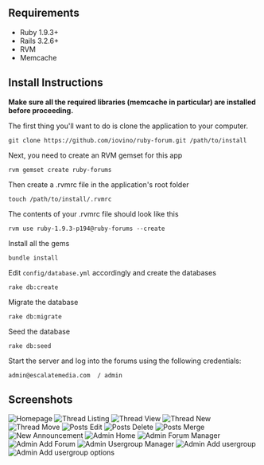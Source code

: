 ## Requirements
  - Ruby 1.9.3+
  - Rails 3.2.6+
  - RVM
  - Memcache
  
## Install Instructions
**Make sure all the required libraries (memcache in particular) are installed before proceeding.**

The first thing you'll want to do is clone the application to your computer. 

    git clone https://github.com/iovino/ruby-forum.git /path/to/install

Next, you need to create an RVM gemset for this app

    rvm gemset create ruby-forums

Then create a .rvmrc file in the application's root folder

    touch /path/to/install/.rvmrc

The contents of your .rvmrc file should look like this

    rvm use ruby-1.9.3-p194@ruby-forums --create

Install all the gems

    bundle install

Edit ```config/database.yml``` accordingly and create the databases
    
    rake db:create

Migrate the database

    rake db:migrate

Seed the database

    rake db:seed

Start the server and log into the forums using the following credentials:
  
    admin@escalatemedia.com  / admin
    
## Screenshots

![](https://raw.githubusercontent.com/iovino/ruby-forum/master/app/assets/images/screenshots/homepage.png "Homepage")
![](https://raw.githubusercontent.com/iovino/ruby-forum/master/app/assets/images/screenshots/thread-listing.png "Thread Listing")
![](https://raw.githubusercontent.com/iovino/ruby-forum/master/app/assets/images/screenshots/thread-view.png "Thread View")
![](https://raw.githubusercontent.com/iovino/ruby-forum/master/app/assets/images/screenshots/thread-new.png "Thread New")
![](https://raw.githubusercontent.com/iovino/ruby-forum/master/app/assets/images/screenshots/thread-move.png "Thread Move")
![](https://raw.githubusercontent.com/iovino/ruby-forum/master/app/assets/images/screenshots/posts-edit.png "Posts Edit")
![](https://raw.githubusercontent.com/iovino/ruby-forum/master/app/assets/images/screenshots/posts-edit.png "Posts Delete")
![](https://raw.githubusercontent.com/iovino/ruby-forum/master/app/assets/images/screenshots/posts-edit.png "Posts Merge")
![](https://raw.githubusercontent.com/iovino/ruby-forum/master/app/assets/images/screenshots/announcement.png "New Announcement")
![](https://raw.githubusercontent.com/iovino/ruby-forum/master/app/assets/images/screenshots/admin-home.png "Admin Home")
![](https://raw.githubusercontent.com/iovino/ruby-forum/master/app/assets/images/screenshots/admin-forum-manager.png "Admin Forum Manager")
![](https://raw.githubusercontent.com/iovino/ruby-forum/master/app/assets/images/screenshots/admin-forum-manager-add.png "Admin Add Forum")
![](https://raw.githubusercontent.com/iovino/ruby-forum/master/app/assets/images/screenshots/admin-usergroup-manager.png "Admin Usergroup Manager")
![](https://raw.githubusercontent.com/iovino/ruby-forum/master/app/assets/images/screenshots/admin-usergroup-manager-add.png "Admin Add usergroup")
![](https://raw.githubusercontent.com/iovino/ruby-forum/master/app/assets/images/screenshots/admin-usergroup-manager-add-bottom.png "Admin Add usergroup options")












